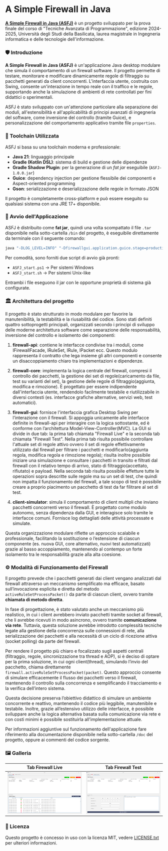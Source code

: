 # A Simple Firewall in Java

<u>**A Simple Firewall in Java (ASFJ)**</u> è un progetto sviluppato per la prova finale del corso di "Tecniche Avanzata di Programmazione", edizione 2024-2025, Università degli Studi della Basilicata, laurea magistrale in Ingegneria informatica e delle tecnologie dell'informazione.


### 🛡️ Introduzione

**A Simple Firewall in Java (ASFJ)** è un'applicazione Java desktop modulare che simula il comportamento di un firewall software. Il progetto permette di testare, monitorare e modificare dinamicamente regole di filtraggio su pacchetti generati da client concorrenti. L'interfaccia utente, costruita con Swing, consente un'interazione in tempo reale con il traffico e le regole, supportando anche la simulazione di ambienti di rete controllati per fini didattici o sperimentali.

ASFJ è stato sviluppato con un'attenzione particolare alla separazione dei moduli, all'estensibilità e all'applicabilità di principi avanzati di ingegneria del software, come inversione del controllo (tramite Guice), e personalizzazione del comportamento applicativo tramite file `properties`.


### 🧰 Toolchain Utilizzata

ASFJ si basa su una toolchain moderna e professionale:

- **Java 21**: linguaggio principale
- **Gradle (Kotlin DSL)**: sistema di build e gestione delle dipendenze
- **Gradle Shadow Plugin**: per la generazione di un *fat jar* eseguibile (`ASFJ-1.0.0.jar`)
- **Guice**: dependency injection per gestione flessibile dei componenti e Aspect-oriented programming
- **Gson**: serializzazione e deserializzazione delle regole in formato JSON

Il progetto è completamente cross-platform e può essere eseguito su qualsiasi sistema con una JRE 17+ disponibile.


### 🚀 Avvio dell'Applicazione

ASFJ è distribuito come **fat jar**, quindi una volta scompattato il file ```.tar``` disponibile nella sotto-cartella ```/bin``` del progetto, è eseguibile direttamente da terminale con il seguente comando:

```bash
java "-DLOG_LEVEL=INFO" "-Dfirewallgui.application.guice.stage=production" -jar ./ASFJ-1.0.0.jar
```

Per comodità, sono forniti due script di avvio già pronti:

- ```ASFJ_start.ps1``` → Per sistemi Windows
- ```ASFJ_start.sh``` → Per sistemi Unix-like

Entrambi i file eseguono il jar con le opportune proprietà di sistema già configurate.


### 🏛️ Architettura del progetto

Il progetto è stato strutturato in modo modulare per favorire la manutenibilità, la testabilità e la riusabilità del codice. Sono stati definiti quattro sottoprogetti principali, organizzati secondo i principi di sviluppo delle moderne architettura software come separazione delle responsabilità, inversione del controllo e isolamento dei componenti:

1) **firewall-api**: contiene le interfacce condivise tra i moduli, come IFirewallFacade, IRuleSet, IRule, IPacket ecc. Questo modulo rappresenta il contratto che lega insieme gli altri componenti e consente un disaccoppiamento chiaro tra implementazioni e dipendenze.

2) **firewall-core**: implementa la logica centrale del firewall, compresi il controllo dei pacchetti, la gestione dei set di regole(caricamento da file, test su varianti del set), la gestione delle regole di filtraggio(aggiunta, modifica e rimozione). È progettato per essere indipendente dall'interfaccia utente, rendendolo facilmente testabile e riutilizzabile in diversi contesti (es. interfacce grafiche alternative, servizi web, test automatici).

3) **firewall-gui**: fornisce l'interfaccia grafica Desktop Swing per l’interazione con il firewall. Si appoggia unicamente alle interfacce definite in firewall-api per interagire con la logica sottostante, ed è conforme con l’architettura Model-View-Controller(MVC). La GUI si divide in due tab: la prima tab chiamata "Firewall Live" e la seconda tab chiamata "Firewall Test". Nella prima tab risulta possibile controllare l'attuale set di regole attivo ovvero il set di regole effettivamente utilizzato dal firewall per filtrare i pacchetti e modificarlo(aggiunta regola, modifica regola e rimozione regola); risulta inoltre possibile iniziare una simulazione e consultare i pacchetti in transito e filtrati dal firewall con il relativo tempo di arrivo, stato di filtraggio(accettato, rifiutato) e payload. Nella seconda tab risulta possibile effetture tutte le operazioni sopra descritte sulle regole ma su un set di test, che quindi non impatta il funzionamento del firewall, a tale scopo di test è possibile creare a proprio piacimento un pacchetto di test da far filitrare al set di test.

4) **client-simulator**: simula il comportamento di client multipli che inviano pacchetti concorrenti verso il firewall. È progettato come modulo autonomo, senza dipendenza dalla GUI, e interagisce solo tramite le interfacce comuni. Fornisce log dettagliati delle attività processate e simulate.

Questa organizzazione modulare riflette un approccio scalabile e professionale, facilitando la sostituzione o l’estensione di ciascun componente (es. nuova GUI, core alternativo, nuovi test automatizzati) grazie al basso accoppiamento, mantenendo al contempo un forte isolamento tra le responsabilità grazie alla alta coesione.


### ⚙️ Modalità di Funzionamento del Firewall

Il progetto prevede che i pacchetti generati dai client vengano analizzati dal firewall attraverso un meccanismo semplificato ma efficace, basato sull’invocazione esplicita e diretta del metodo ```activeRuleSetProcessPacket()``` da parte di ciascun client, ovvero tramite **chiamata di metodo diretta**.

In fase di progettazione, è stato valutato anche un meccanismo più realistico, in cui i client avrebbero inviato pacchetti tramite socket al firewall, che li avrebbe ricevuti in modo asincrono, ovvero tramite **comunicazione via rete**. Tuttavia, questa soluzione avrebbe introdotto complessità tecniche legate alla gestione della concorrenza sulle connessioni di rete, alla serializzazione dei pacchetti e alla necessità di un ciclo di ricezione attiva (socket polling) da parte del firewall.

Per rendere il progetto più chiaro e focalizzato sugli aspetti centrali (filtraggio, regole, sincronizzazione tra thread e AOP), si è deciso di optare per la prima soluzione, in cui ogni client(thread), simulando l’invio del pacchetto, chiama direttamente ```firewall.activeRuleSetProcessPacket(packet)```. Questo approccio consente di simulare efficacemente il flusso dei pacchetti verso il firewall, mantenendo il controllo sulla concorrenza e semplificando il tracciamento e la verifica dell’intero sistema.

Questa decisione preserva l’obiettivo didattico di simulare un ambiente concorrente e reattivo, mantenendo il codice più leggibile, manutenibile e testabile. Inoltre, grazie all’estensivo utilizzo delle interfacce, è possibile sviluppare anche la logica alternativa basata sulla comunicazione via rete e con costi minimi è possibile sostituirla all’implementazione attuale.

Per informazioni aggiuntive sul funzionamento dell'applicazione fare riferimento alla documentazione disponibile nella sotto-cartella ```/doc``` del progetto, oppure ai commenti del codice sorgente.


### 🖼️ Galleria

Tab Firewall Live                                            |  Tab Firewall Test
:-----------------------------------------------------------:|:------------------------------------------------------------:
![](./doc/screenshots/screenshot_tab_firewall_live.png)  |  ![](./doc/screenshots/screenshot_tab_firewall_test.png)


### 📄 Licenza

Questo progetto è concesso in uso con la licenza MIT, vedere [LICENSE.txt](./LICENSE.txt) per ulteriori informazioni.